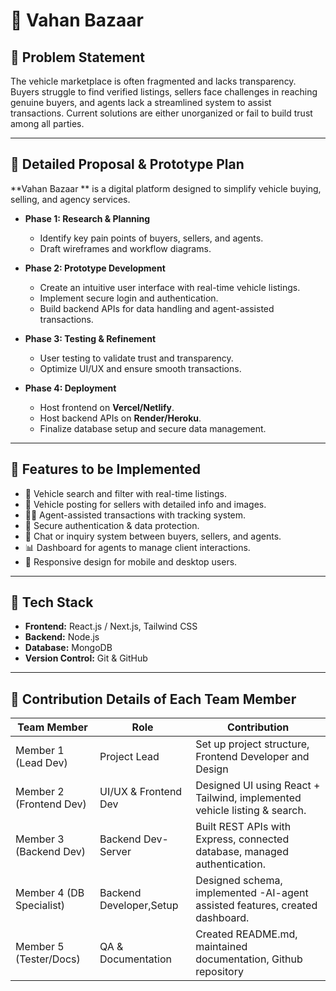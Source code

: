 # 🚗 Vahan Bazaar 

## 📌 Problem Statement  
The vehicle marketplace is often fragmented and lacks transparency. Buyers struggle to find verified listings, sellers face challenges in reaching genuine buyers, and agents lack a streamlined system to assist transactions. Current solutions are either unorganized or fail to build trust among all parties.  

---

## 📌 Detailed Proposal & Prototype Plan  
**Vahan Bazaar ** is a digital platform designed to simplify vehicle buying, selling, and agency services.  

- **Phase 1: Research & Planning**  
  - Identify key pain points of buyers, sellers, and agents.  
  - Draft wireframes and workflow diagrams.  

- **Phase 2: Prototype Development**  
  - Create an intuitive user interface with real-time vehicle listings.  
  - Implement secure login and authentication.  
  - Build backend APIs for data handling and agent-assisted transactions.  

- **Phase 3: Testing & Refinement**  
  - User testing to validate trust and transparency.  
  - Optimize UI/UX and ensure smooth transactions.  

- **Phase 4: Deployment**  
  - Host frontend on **Vercel/Netlify**.  
  - Host backend APIs on **Render/Heroku**.  
  - Finalize database setup and secure data management.  

---

## 📌 Features to be Implemented  
- 🔎 Vehicle search and filter with real-time listings.  
- 🧾 Vehicle posting for sellers with detailed info and images.  
- 🧑‍💼 Agent-assisted transactions with tracking system.  
- 🔐 Secure authentication & data protection.  
- 💬 Chat or inquiry system between buyers, sellers, and agents.  
- 📊 Dashboard for agents to manage client interactions.  
- 📱 Responsive design for mobile and desktop users.  

---

## 📌 Tech Stack  
- **Frontend:** React.js / Next.js, Tailwind CSS  
- **Backend:** Node.js  
- **Database:** MongoDB
- **Version Control:** Git & GitHub 

 
  

---

## 📌 Contribution Details of Each Team Member  
| **Team Member**        | **Role**               | **Contribution**                                                                 |
|-------------------------|------------------------|-----------------------------------------------------------------------------------|
| Member 1 (Lead Dev)     | Project Lead           | Set up project structure, Frontend Developer and Design |
| Member 2 (Frontend Dev) | UI/UX & Frontend Dev   | Designed UI using React + Tailwind, implemented vehicle listing & search.         |
| Member 3 (Backend Dev)  | Backend Dev-Server     | Built REST APIs with Express, connected database, managed authentication.         |
| Member 4 (DB Specialist)| Backend Developer,Setup| Designed schema, implemented -AI-agent assisted features, created dashboard.          |
| Member 5 (Tester/Docs)  | QA & Documentation     | Created README.md, maintained documentation, Github repository     |

